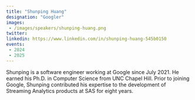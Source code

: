 ```yaml
---
title: "Shunping Huang"
designation: "Googler"
images:
 - /images/speakers/shunping-huang.png
twitter: 
linkedin: https://www.linkedin.com/in/shunping-huang-545b0150
events:
 - 2024
 - 2025
---
```


Shunping is a software engineer working at Google since July 2021. He earned his Ph.D. in Computer Science from UNC Chapel Hill. Prior to joining Google, Shunping contributed his expertise to the development of Streaming Analytics products at SAS for eight years.